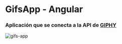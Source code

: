 # GifsApp - Angular

### Aplicación que se conecta a la API de [GIPHY](https://developers.giphy.com/)

![gifs-app](https://user-images.githubusercontent.com/74163938/115165215-dda58a80-a07a-11eb-890b-614d0b367511.png)

